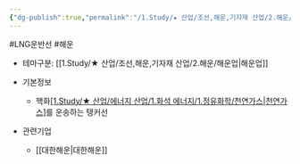 ```yaml
---
{"dg-publish":true,"permalink":"/1.Study/★ 산업/조선,해운,기자재 산업/2.해운/INFO_해운/LNG운반선/","created":"2023-06-11T20:39:20.019+09:00","updated":"2025-06-26T17:03:46.456+09:00"}
---
```


#LNG운반선 #해운 

- 테마구분: [[1.Study/★ 산업/조선,해운,기자재 산업/2.해운/해운업\|해운업]]


- 기본정보
	- 핵화[[1.Study/★ 산업/에너지 산업/1.화석 에너지/1.정유화학/천연가스\|천연가스]](LNG)를 운송하는 탱커선


- 관련기업
	- [[대한해운\|대한해운]]

